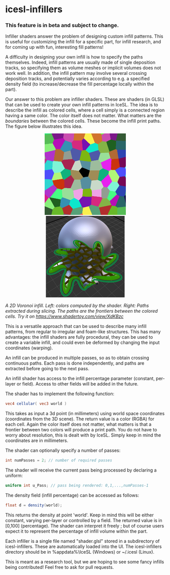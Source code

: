 # icesl-infillers

### This feature is in beta and subject to change.

Infiller shaders answer the problem of designing custom infill patterns. This is useful for customizing the infill for a specific part, for infill research, and for coming up with fun, interesting fill patterns!

A difficulty in designing your own infill is how to specify the paths themselves. Indeed, infill patterns are usually made of single deposition tracks, so specifying them as volume meshes or implicit volumes does not work well. In addition, the infill pattern may involve several crossing deposition tracks, and potentially varies according to e.g. a specified density field (to increase/decrease the fill percentage locally within the part).

Our answer to this problem are infiller shaders. These are shaders (in GLSL) that can be used to create your own infill patterns in IceSL. The idea is to describe the infill as colored cells, where a cell simply is a connected region having a same color. The color itself does not matter. What matters are the *boundaries* between the colored cells. These become the infill print paths. The figure below illustrates this idea.

<p align="center">
<img src="Voro2D/voro2d_cells.png" height=256px/> <img src="Voro2D/voro2d_sliced.jpg" height=256px/>
</p>

*A 2D Voronoi infill. Left: colors computed by the shader. Right: Paths extracted during slicing. The paths are the frontiers between the colored cells. Try it on https://www.shadertoy.com/view/XdKBzc*

This is a versatile approach that can be used to describe many infill patterns, from regular to irregular and foam-like structures. This has many advantages: the infill shaders are fully procedural, they can be used to create a variable infill, and could even be deformed by changing the input coordinates (warping).

An infill can be produced in multiple passes, so as to obtain crossing continuous paths. Each pass is done independently, and paths are extracted before going to the next pass.

An infill shader has access to the infill percentage parameter (constant, per-layer or field). 
Access to other fields will be added in the future.

The shader has to implement the following function:
```glsl
vec4 cellular( vec3 world )
```

This takes as input a 3d point (in millimeters) using world space coordinates (coordinates from the 3D scene). The return value is a color (RGBA) for each cell. Again the color itself does not matter, what matters is that a frontier between two colors will produce a print path. You do not have to worry about resolution, this is dealt with by IceSL. Simply keep in mind the coordinates are in millimeters.

The shader can optionally specify a number of passes:
```glsl
int numPasses = 2; // number of required passes
```

The shader will receive the current pass being processed by declaring a uniform:
```glsl
uniform int u_Pass; // pass being rendered: 0,1,...,numPasses-1
```

The density field (infill percentage) can be accessed as follows:
```glsl
float d = density(world);
```
This returns the density at point 'world'. Keep in mind this will be either constant, varying per-layer or controlled by a field.
The returned value is in [0,100] (percentage). The shader can interpret it freely ; but of course users expect it to represent the percentage of infill volume within the part.

Each infiller is a single file named "shader.glsl" stored in a subdirectory of icesl-infillers. These are automatically loaded into the UI. The icesl-infillers directory should be in %appdata%\IceSL (Windows) or ~/.icesl (Linux).

This is meant as a research tool, but we are hoping to see some fancy infills being contributed! Feel free to ask for pull requests.
